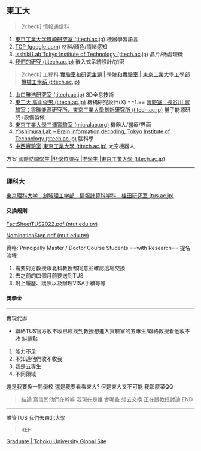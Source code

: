 ## 東工大

>[!check] 情報通信科

1. [東京工業大学篠崎研究室 (titech.ac.jp)](http://www.ts.ip.titech.ac.jp/index_j.html)
機器學習語言
1. [TOP (google.com)](https://sites.google.com/view/tokyotech-ice-nagailab/)
材料/顏色/情緒感知
1. [Isshiki Lab Tokyo Institute of Technology (titech.ac.jp)](https://www.vlsi.ict.e.titech.ac.jp/research/Home-en.html)
晶片/微處理機
1. [我們的研究 (titech.ac.jp)](http://www.cad.ict.e.titech.ac.jp/index.php/about-us/our-research)
嵌入式系統設計/加密


>[!check] 工程科
>[實驗室和研究主題 | 學院和實驗室 | 東京工業大學工學部 機械工學系 (titech.ac.jp)](https://educ.titech.ac.jp/mech/faculty/research_lab/)

1. [山口雅浩研究室 (titech.ac.jp)](https://www.oid.ict.e.titech.ac.jp/)
3D全息技術
1. [東工大 高山俊男 (titech.ac.jp)](http://www.takayamalab.mech.e.titech.ac.jp/index.html)
機構研究設計(X)
==1.== [實驗室：長谷川 實驗室：零碳能源研究所、東京工業大學創新研究所 (titech.ac.jp)](http://www.zc.iir.titech.ac.jp/~jhasegaw/about/index.html)
量子能源研究+設備製做
1. [東京工業大學三浦實驗室 (miuralab.org)](https://www.miuralab.org/top)
機器人/醫療/界面
1. [Yoshimura Lab – Brain information decoding, Tokyo Institute of Technology (titech.ac.jp)](https://www.nicep.first.iir.titech.ac.jp/ylab/)
腦科學
1. [中西實驗室|東京工業大學 (titech.ac.jp)](http://www.srobot.mech.e.titech.ac.jp/)
太空機器人

方案
[國際訪問學生 |非學位課程 |准學生 |東京工業大學 (titech.ac.jp)](https://www.titech.ac.jp/english/international-student-exchange/prospective-students/non-degree/visiting)

---
### 理科大

[東京理科大学　創域理工学部　情報計算科学科　桂田研究室 (tus.ac.jp)](https://www.rs.tus.ac.jp/mmi-lab/index.html)

#### 交換規則
[FactSheetTUS2022.pdf (ntut.edu.tw)](https://oia.ntut.edu.tw/var/file/32/1032/img/3207/FactSheetTUS2022.pdf)

[NominationStep.pdf (ntut.edu.tw)](https://oia.ntut.edu.tw/var/file/32/1032/img/3207/NominationStep.pdf)

資格: Principally Master / Doctor Course Students ==with Research==
提名流程:
1. 需要對方教授跟北科教授都同意並確認這場交換
2. 去之前的四個月前要送到TUS
3. 附上履歷、護照以及辦理VISA手續等等
#### 獎學金


---
實現代辦
- 聯絡TUS官方收不收已經找到教授想進入實驗室的五專生/聯絡教授看他收不收
糾結點
1. 能力不足
2. 不知道他們收不收我
3. 我是五專生
4. 不同領域

還是我要換一間學校
還是我要看看東大?
但是東大又不可能
我那麼菜QQ

>結論
>寫信問他們在幹嘛 我現在是誰 會哪些 想去交換 正在跟教授討論 END

---
誰管TUS 我們去東北大學

>REF

[Graduate | Tohoku University Global Site](https://www.tohoku.ac.jp/en/academics/graduate.html)

>